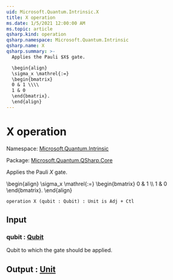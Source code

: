 ```yaml
---
uid: Microsoft.Quantum.Intrinsic.X
title: X operation
ms.date: 1/5/2021 12:00:00 AM
ms.topic: article
qsharp.kind: operation
qsharp.namespace: Microsoft.Quantum.Intrinsic
qsharp.name: X
qsharp.summary: >-
  Applies the Pauli $X$ gate.

  \begin{align}
  \sigma_x \mathrel{:=}
  \begin{bmatrix}
  0 & 1 \\\\
  1 & 0
  \end{bmatrix}.
  \end{align}
---
```


# X operation

Namespace: [Microsoft.Quantum.Intrinsic](xref:Microsoft.Quantum.Intrinsic)

Package: [Microsoft.Quantum.QSharp.Core](https://nuget.org/packages/Microsoft.Quantum.QSharp.Core)


Applies the Pauli $X$ gate.\begin{align}\sigma_x \mathrel{:=}\begin{bmatrix}0 & 1 \\\\1 & 0\end{bmatrix}.\end{align}

```qsharp
operation X (qubit : Qubit) : Unit is Adj + Ctl
```


## Input

### qubit : [Qubit](xref:microsoft.quantum.lang-ref.qubit)

Qubit to which the gate should be applied.



## Output : [Unit](xref:microsoft.quantum.lang-ref.unit)

